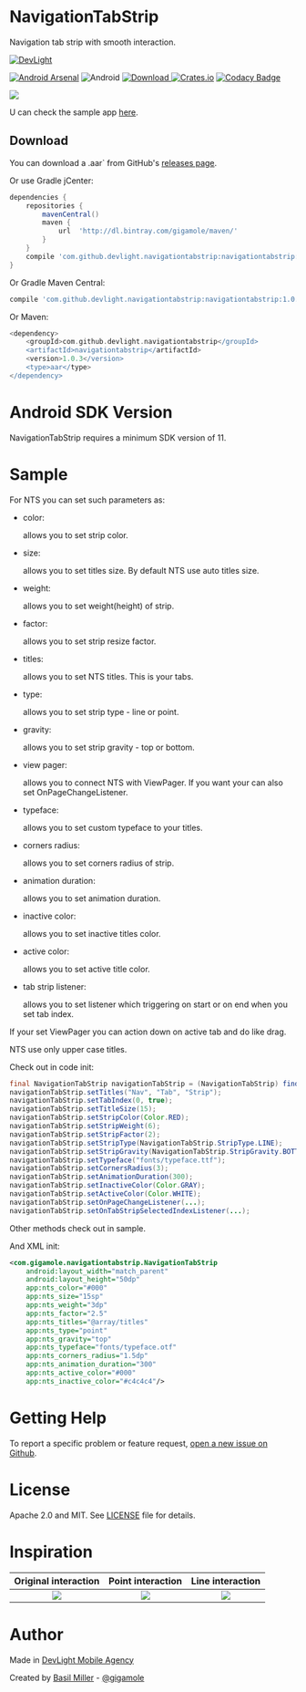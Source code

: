 NavigationTabStrip
==================

Navigation tab strip with smooth interaction.

[![DevLight](https://lh4.googleusercontent.com/-9btnRFp_eVo/V5cfwZsBpMI/AAAAAAAAC4E/s4NGoezKhpAVdVofAoez1QWpzK5Na8_cQCL0B/w147-h20-no/devlight-badge.png)](http://devlight.com.ua)

[![Android Arsenal](https://img.shields.io/badge/Android%20Arsenal-NavigationTabStrip-yellow.svg?style=flat)](http://android-arsenal.com/details/1/3603)
![Android](https://img.shields.io/badge/platform-android-brightgreen.svg?style=flat&label=Platform)
[![Download](https://api.bintray.com/packages/gigamole/maven/navigationtabstrip/images/download.svg) ](https://bintray.com/gigamole/maven/navigationtabstrip/_latestVersion)
[![Crates.io](https://img.shields.io/crates/l/rustc-serialize.svg?maxAge=2592000&label=License)](https://github.com/DevLight-Mobile-Agency/NavigationTabStrip/blob/master/LICENSE.txt)
[![Codacy Badge](https://api.codacy.com/project/badge/Grade/d41363ef8b8542b5ad7c6a3b1a788e95)](https://www.codacy.com/app/gigamole53/NavigationTabStrip?utm_source=github.com&amp;utm_medium=referral&amp;utm_content=DevLight-Mobile-Agency/NavigationTabStrip&amp;utm_campaign=Badge_Grade)

![](https://lh6.googleusercontent.com/-wpGnxe1Vefc/VziiygaS9WI/AAAAAAAACd4/c4fU_EG-DHkoby1SIbI5BDtqITpGiZZhwCL0B/w326-h551-no/nts.gif)

U can check the sample app [here](https://github.com/DevLight-Mobile-Agency/NavigationTabStrip/tree/master/app).

Download
------------

You can download a .aar` from GitHub's [releases page](https://github.com/DevLight-Mobile-Agency/NavigationTabStrip/releases).

Or use Gradle jCenter:

```groovy
dependencies {
    repositories {
        mavenCentral()
        maven {
            url  'http://dl.bintray.com/gigamole/maven/'
        }
    }
    compile 'com.github.devlight.navigationtabstrip:navigationtabstrip:+'
}
```

Or Gradle Maven Central:

```groovy
compile 'com.github.devlight.navigationtabstrip:navigationtabstrip:1.0.3'
```

Or Maven:

```groovy
<dependency>
    <groupId>com.github.devlight.navigationtabstrip</groupId>
    <artifactId>navigationtabstrip</artifactId>
    <version>1.0.3</version>
    <type>aar</type>
</dependency>
```

Android SDK Version
=========

NavigationTabStrip requires a minimum SDK version of 11. 

Sample
========

For NTS you can set such parameters as:
 
 - color:
    
    allows you to set strip color.
    
 - size:
     
    allows you to set titles size. By default NTS use auto titles size.
    
 - weight:
     
    allows you to set weight(height) of strip.
    
 - factor:
     
    allows you to set strip resize factor.
    
 - titles:
    
    allows you to set NTS titles. This is your tabs.
    
 - type:
    
    allows you to set strip type - line or point.
    
 - gravity:
    
    allows you to set strip gravity - top or bottom.
    
 - view pager:
     
    allows you to connect NTS with ViewPager. If you want your can also set OnPageChangeListener.    
    
 - typeface:
 
    allows you to set custom typeface to your titles.
 
 - corners radius:
    
    allows you to set corners radius of strip.

 - animation duration:
  
    allows you to set animation duration.
      
 - inactive color:

    allows you to set inactive titles color.
     
 - active color:
  
    allows you to set active title color.
     
 - tab strip listener:
  
    allows you to set listener which triggering on start or on end when you set tab index.

If your set ViewPager you can action down on active tab and do like drag.

NTS use only upper case titles.

Check out in code init:

```java
final NavigationTabStrip navigationTabStrip = (NavigationTabStrip) findViewById(R.id.nts);
navigationTabStrip.setTitles("Nav", "Tab", "Strip");
navigationTabStrip.setTabIndex(0, true);
navigationTabStrip.setTitleSize(15);
navigationTabStrip.setStripColor(Color.RED);
navigationTabStrip.setStripWeight(6);
navigationTabStrip.setStripFactor(2);
navigationTabStrip.setStripType(NavigationTabStrip.StripType.LINE);
navigationTabStrip.setStripGravity(NavigationTabStrip.StripGravity.BOTTOM);
navigationTabStrip.setTypeface("fonts/typeface.ttf");
navigationTabStrip.setCornersRadius(3);
navigationTabStrip.setAnimationDuration(300);
navigationTabStrip.setInactiveColor(Color.GRAY);
navigationTabStrip.setActiveColor(Color.WHITE);
navigationTabStrip.setOnPageChangeListener(...);
navigationTabStrip.setOnTabStripSelectedIndexListener(...);
```
            
Other methods check out in sample.

And XML init:

```xml
<com.gigamole.navigationtabstrip.NavigationTabStrip
    android:layout_width="match_parent"
    android:layout_height="50dp"
    app:nts_color="#000"
    app:nts_size="15sp"
    app:nts_weight="3dp"
    app:nts_factor="2.5"
    app:nts_titles="@array/titles"
    app:nts_type="point"
    app:nts_gravity="top"
    app:nts_typeface="fonts/typeface.otf"
    app:nts_corners_radius="1.5dp"
    app:nts_animation_duration="300"
    app:nts_active_color="#000"
    app:nts_inactive_color="#c4c4c4"/>
```

Getting Help
======

To report a specific problem or feature request, [open a new issue on Github](https://github.com/DevLight-Mobile-Agency/NavigationTabStrip/issues/new).

License
======

Apache 2.0 and MIT. See [LICENSE](https://github.com/DevLight-Mobile-Agency/NavigationTabStrip/blob/master/LICENSE.txt) file for details.

Inspiration
======

Original interaction | Point interaction | Line interaction
:-------------------------:|:-------------------------:|:-------------------------:
![](https://d13yacurqjgara.cloudfront.net/users/259538/screenshots/2594107/tabs-transition.gif)|![](https://s-media-cache-ak0.pinimg.com/originals/42/b4/47/42b447c201642b2e82c981bc6599d850.gif)|![](https://s-media-cache-ak0.pinimg.com/originals/40/ae/5e/40ae5eed129a90ac9e7ee73cdb24e69d.gif)

Author
=======

Made in [DevLight Mobile Agency](https://github.com/DevLight-Mobile-Agency)

Created by [Basil Miller](https://github.com/GIGAMOLE) - [@gigamole](mailto:gigamole53@gmail.com)